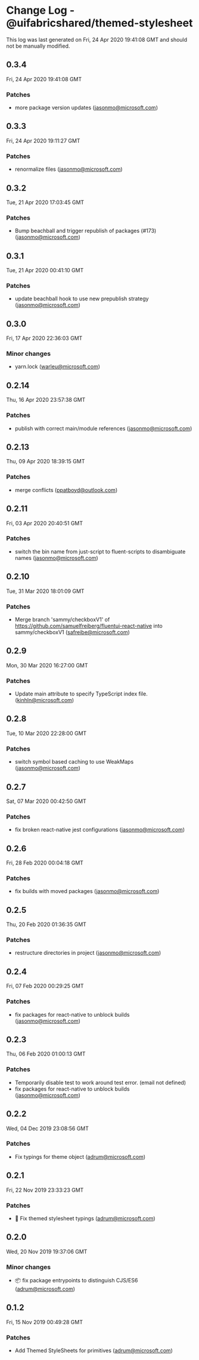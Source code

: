 # Change Log - @uifabricshared/themed-stylesheet

This log was last generated on Fri, 24 Apr 2020 19:41:08 GMT and should not be manually modified.

<!-- Start content -->

## 0.3.4

Fri, 24 Apr 2020 19:41:08 GMT

### Patches

- more package version updates (jasonmo@microsoft.com)

## 0.3.3

Fri, 24 Apr 2020 19:11:27 GMT

### Patches

- renormalize files (jasonmo@microsoft.com)

## 0.3.2

Tue, 21 Apr 2020 17:03:45 GMT

### Patches

- Bump beachball and trigger republish of packages (#173) (jasonmo@microsoft.com)

## 0.3.1

Tue, 21 Apr 2020 00:41:10 GMT

### Patches

- update beachball hook to use new prepublish strategy (jasonmo@microsoft.com)

## 0.3.0

Fri, 17 Apr 2020 22:36:03 GMT

### Minor changes

- yarn.lock (warleu@microsoft.com)

## 0.2.14

Thu, 16 Apr 2020 23:57:38 GMT

### Patches

- publish with correct main/module references (jasonmo@microsoft.com)

## 0.2.13
Thu, 09 Apr 2020 18:39:15 GMT

### Patches

- merge conflicts (ppatboyd@outlook.com)
## 0.2.11
Fri, 03 Apr 2020 20:40:51 GMT

### Patches

- switch the bin name from just-script to fluent-scripts to disambiguate names (jasonmo@microsoft.com)
## 0.2.10
Tue, 31 Mar 2020 18:01:09 GMT

### Patches

- Merge branch 'sammy/checkboxV1' of https://github.com/samuelfreiberg/fluentui-react-native into sammy/checkboxV1 (safreibe@microsoft.com)
## 0.2.9
Mon, 30 Mar 2020 16:27:00 GMT

### Patches

- Update main attribute to specify TypeScript index file. (kinhln@microsoft.com)
## 0.2.8
Tue, 10 Mar 2020 22:28:00 GMT

### Patches

- switch symbol based caching to use WeakMaps (jasonmo@microsoft.com)
## 0.2.7
Sat, 07 Mar 2020 00:42:50 GMT

### Patches

- fix broken react-native jest configurations (jasonmo@microsoft.com)
## 0.2.6
Fri, 28 Feb 2020 00:04:18 GMT

### Patches

- fix builds with moved packages (jasonmo@microsoft.com)
## 0.2.5
Thu, 20 Feb 2020 01:36:35 GMT

### Patches

- restructure directories in project (jasonmo@microsoft.com)
## 0.2.4
Fri, 07 Feb 2020 00:29:25 GMT

### Patches

- fix packages for react-native to unblock builds (jasonmo@microsoft.com)
## 0.2.3
Thu, 06 Feb 2020 01:00:13 GMT

### Patches

- Temporarily disable test to work around test error. (email not defined)
- fix packages for react-native to unblock builds (jasonmo@microsoft.com)
## 0.2.2
Wed, 04 Dec 2019 23:08:56 GMT

### Patches

- Fix typings for theme object (adrum@microsoft.com)
## 0.2.1
Fri, 22 Nov 2019 23:33:23 GMT

### Patches

- 🐛 Fix themed stylesheet typings (adrum@microsoft.com)
## 0.2.0
Wed, 20 Nov 2019 19:37:06 GMT

### Minor changes

- 📦 fix package entrypoints to distinguish CJS/ES6 (adrum@microsoft.com)
## 0.1.2
Fri, 15 Nov 2019 00:49:28 GMT

### Patches

- Add Themed StyleSheets for primitives (adrum@microsoft.com)
